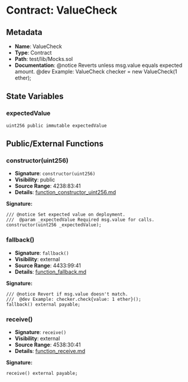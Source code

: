 # Contract: ValueCheck

## Metadata

- **Name**: ValueCheck
- **Type**: Contract
- **Path**: test/lib/Mocks.sol
- **Documentation**: @notice Reverts unless msg.value equals expected amount.
   @dev Example: ValueCheck checker = new ValueCheck(1 ether);

## State Variables

### expectedValue

```solidity
uint256 public immutable expectedValue
```

## Public/External Functions

### constructor(uint256)

- **Signature**: `constructor(uint256)`
- **Visibility**: public
- **Source Range**: 4238:83:41
- **Details**: [function_constructor_uint256.md](./function_constructor_uint256.md)

**Signature:**
```solidity
/// @notice Set expected value on deployment.
///  @param _expectedValue Required msg.value for calls.
constructor(uint256 _expectedValue);
```

### fallback()

- **Signature**: `fallback()`
- **Visibility**: external
- **Source Range**: 4433:99:41
- **Details**: [function_fallback.md](./function_fallback.md)

**Signature:**
```solidity
/// @notice Revert if msg.value doesn't match.
///  @dev Example: checker.check{value: 1 ether}();
fallback() external payable;
```

### receive()

- **Signature**: `receive()`
- **Visibility**: external
- **Source Range**: 4538:30:41
- **Details**: [function_receive.md](./function_receive.md)

**Signature:**
```solidity
receive() external payable;
```
